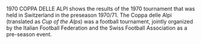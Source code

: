 1970 COPPA DELLE ALPI shows the results of the 1970 tournament that was held in Switzerland in the preseason 1970/71. The Coppa delle Alpi (translated as _Cup of the Alps_) was a football tournament, jointly organized by the Italian Football Federation and the Swiss Football Association as a pre-season event.
